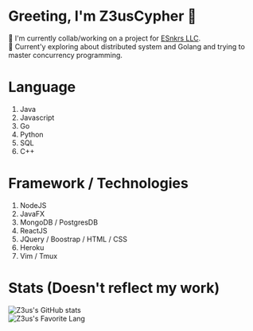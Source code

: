 # Greeting, I'm Z3usCypher 👋

🔭 I'm currently collab/working on a project for [ESnkrs LLC](https://esnkrs.com/).<br />
🌱 Current'y exploring about distributed system and Golang and trying to master concurrency programming.<br />

# Language

1. Java
2. Javascript
3. Go
4. Python
5. SQL
6. C++

# Framework / Technologies

1. NodeJS
2. JavaFX
3. MongoDB / PostgresDB
4. ReactJS
5. JQuery / Boostrap / HTML / CSS
6. Heroku
7. Vim / Tmux

# Stats (Doesn't reflect my work)

![Z3us's GitHub stats](https://github-readme-stats.vercel.app/api?username=TruCypher&show_icons=true&hide_border=true&&count_private=true&include_all_commits=true&theme=dark)<br />
![Z3us's Favorite Lang](https://github-readme-stats.vercel.app/api/top-langs/?username=TruCypher&exclude_repo=AsmDecoding&layout=compact&theme=dark)
